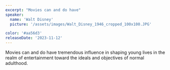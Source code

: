 ```yaml
---
excerpt: "Movies can and do have"
speaker:
  name: 'Walt Disney'
  picture: '/assets/images/Walt_Disney_1946_cropped_100x100.JPG'

color: '#aa56d3'
releaseDate: '2023-11-12'
---
```

Movies can and do have tremendous influence in shaping young lives in the realm of entertainment toward the ideals and objectives of normal adulthood.
